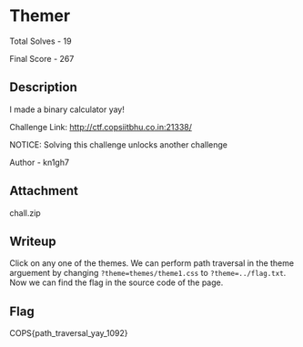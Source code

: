# Themer

Total Solves - 19

Final Score - 267

## Description 

I made a binary calculator yay!

Challenge Link: http://ctf.copsiitbhu.co.in:21338/

NOTICE: Solving this challenge unlocks another challenge

Author - kn1gh7

## Attachment

chall.zip

## Writeup

Click on any one of the themes. We can perform path traversal in the theme arguement by changing `?theme=themes/theme1.css` to `?theme=../flag.txt`.
Now we can find the flag in the source code of the page.

## Flag

COPS{path_traversal_yay_1092}
